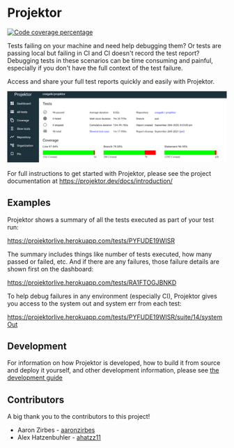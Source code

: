 # Projektor

[![Code coverage percentage](https://projektorlive.herokuapp.com/repo/craigatk/projektor/badge/coverage)](https://projektorlive.herokuapp.com/repository/craigatk/projektor/coverage)

Tests failing on your machine and need help debugging them? Or tests are passing local but failing in CI and
CI doesn't record the test report? Debugging tests in these scenarios can be time consuming and painful,
especially if you don't have the full context of the test failure.

Access and share your full test reports quickly and easily with Projektor.

![alt text](images/projektor-results-dashboard.png "Projektor test report")

For full instructions to get started with Projektor, please see the project documentation at
https://projektor.dev/docs/introduction/

## Examples

Projektor shows a summary of all the tests executed as part of your test run:

https://projektorlive.herokuapp.com/tests/PYFUDE19WISR

The summary includes things like number of tests executed, how many passed or failed, etc.
And if there are any failures, those failure details are shown first on the dashboard:

https://projektorlive.herokuapp.com/tests/RA1FTOGJBNKD

To help debug failures in any environment (especially CI), Projektor gives you access
to the system out and system err from each test:

https://projektorlive.herokuapp.com/tests/PYFUDE19WISR/suite/14/systemOut

## Development

For information on how Projektor is developed, how to build it from source and deploy it yourself, and other
development information, please see [the development guide](DEVELOPMENT.md)

## Contributors

A big thank you to the contributors to this project!

* Aaron Zirbes - [aaronzirbes](https://github.com/aaronzirbes)
* Alex Hatzenbuhler - [ahatzz11](https://github.com/ahatzz11)
